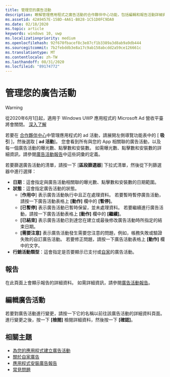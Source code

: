 ```yaml
---
title: 管理您的廣告活動
description: 瞭解管理應用程式之廣告活動的合作夥伴中心功能，包括編輯和報告活動詳細資料。
ms.assetid: 42A9457E-15BD-4A61-B828-1C51D0FC9DA0
ms.date: 02/18/2020
ms.topic: article
keywords: windows 10, uwp
ms.localizationpriority: medium
ms.openlocfilehash: 92f670fbacef8c3e87cf1b3389a3d8ab9a9db444
ms.sourcegitcommit: 7b2febddb3e8a17c9ab158abcdd2a59ce126661c
ms.translationtype: MT
ms.contentlocale: zh-TW
ms.lasthandoff: 08/31/2020
ms.locfileid: "89174772"
---
```

# <a name="manage-your-ad-campaign"></a>管理您的廣告活動

>[!WARNING]
> 從2020年6月1日起，適用于 Windows UWP 應用程式的 Microsoft Ad 營收平臺將會關閉。 [深入了解](https://social.msdn.microsoft.com/Forums/windowsapps/en-US/db8d44cb-1381-47f7-94d3-c6ded3fea36f/microsoft-ad-monetization-platform-shutting-down-june-1st?forum=aiamgr)

若要在 [合作夥伴中心](https://partner.microsoft.com/dashboard)中管理應用程式的 ad 活動，請展開左側導覽功能表中的 [ **吸引** ]，然後選取 [ **ad 活動**]。 您會看到所有與您的 App 相關聯的廣告活動，以及每一個廣告活動的曝光數、點擊數和安裝數。 如需曝光數、點擊數和安裝數的詳細資訊，請參閱[廣告活動報告](/windows/uwp/publish/ad-campaign-report)中這些詞彙的定義。

若要篩選廣告活動的清單，請按一下 [**區段篩選器**] 下拉式清單，然後從下列篩選器中進行選擇：

-   **日期**：這會指定與廣告活動相關聯的曝光數、點擊數和安裝數的日期範圍。
-   **狀態**：這會指定廣告活動的狀態。
    -   [**作用中**] 表示廣告活動執行中且正在處理資料。 若要暫時暫停廣告活動，請按一下廣告活動表格上 **\[動作\]** 欄中的 **\[暫停\]**。
    -   **\[已暫停\]** 表示廣告活動已暫時保留，並未處理資料。 若要繼續進行廣告活動，請按一下廣告活動表格上 **\[動作\]** 欄中的 **\[繼續\]**。
    -   **\[已結束\]** 表示廣告活動已到達您在建立或最後修改廣告活動時所指定的結束日期。
    -   **\[需要注意\]** 表示廣告活動發生需要您注意的問題，例如，帳務失敗或驗證失敗的自訂廣告活動。 若要修正問題，請按一下廣告活動表格上 **\[動作\]** 欄中的文字。
-   **行銷活動類型**：這會指定是否要顯示已支付或[自家](about-house-ads.md)的廣告活動。

## <a name="reporting"></a>報告


在此頁面上會顯示報告的詳細資料。 如需詳細資訊，請參閱[廣告活動報告](/windows/uwp/publish/ad-campaign-report)。


## <a name="edit-an-ad-campaign"></a>編輯廣告活動

若要對廣告活動進行變更，請按一下它的名稱以前往該廣告活動的詳細資料頁面。 進行變更之後，按一下 **\[檢閱\]** 檢閱詳細資料，然後按一下 **\[確認\]**。


## <a name="related-topics"></a>相關主題


* [為您的應用程式建立廣告活動](create-an-ad-campaign-for-your-app.md)
* [關於自家廣告](about-house-ads.md)
* [應用程式安裝廣告報告](/windows/uwp/publish/ad-campaign-report)
* [常見問題](common-questions.md)
 

 